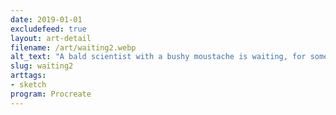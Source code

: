 ```yaml
---
date: 2019-01-01
excludefeed: true
layout: art-detail
filename: /art/waiting2.webp
alt_text: "A bald scientist with a bushy moustache is waiting, for something. A clock sits on the wall."
slug: waiting2
arttags:
- sketch
program: Procreate
---
```

